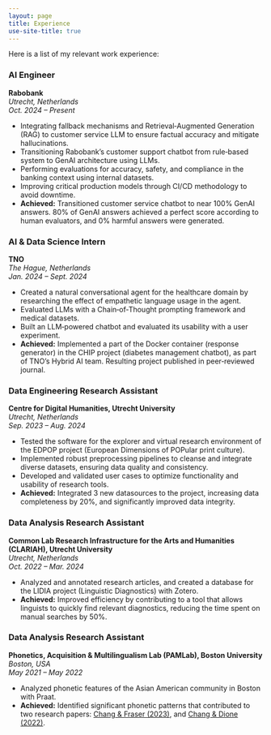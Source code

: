 ```yaml
---
layout: page
title: Experience
use-site-title: true
---
```


Here is a list of my relevant work experience:
<br />

### AI Engineer
**Rabobank**  
*Utrecht, Netherlands*  
*Oct. 2024 – Present*  
- Integrating fallback mechanisms and Retrieval‑Augmented Generation (RAG) to customer service LLM to ensure factual accuracy and mitigate hallucinations.
- Transitioning Rabobank’s customer support chatbot from rule‑based system to GenAI architecture using LLMs.
- Performing evaluations for accuracy, safety, and compliance in the banking context using internal datasets.
- Improving critical production models through CI/CD methodology to avoid downtime.
- **Achieved:** Transitioned customer service chatbot to near 100% GenAI answers. 80% of GenAI answers achieved a perfect score according to human evaluators, and 0% harmful answers were generated.



### AI & Data Science Intern  
**TNO**  
*The Hague, Netherlands*  
*Jan. 2024 – Sept. 2024*  
- Created a natural conversational agent for the healthcare domain by researching the effect of empathetic language usage in the agent.
- Evaluated LLMs with a Chain‐of‐Thought prompting framework and medical datasets.
- Built an LLM‐powered chatbot and evaluated its usability with a user experiment.
- **Achieved:** Implemented a part of the Docker container (response generator) in the CHIP project (diabetes management chatbot), as part of TNO’s Hybrid AI team. Resulting project published in peer‑reviewed journal.



### Data Engineering Research Assistant  
**Centre for Digital Humanities, Utrecht University**  
*Utrecht, Netherlands*  
*Sep. 2023 – Aug. 2024*  
- Tested the software for the explorer and virtual research environment of the EDPOP project (European Dimensions of POPular print culture).
- Implemented robust preprocessing pipelines to cleanse and integrate diverse datasets, ensuring data quality and consistency.
- Developed and validated user cases to optimize functionality and usability of research tools.
- **Achieved:** Integrated 3 new datasources to the project, increasing data completeness by 20%, and significantly improved data integrity.  



### Data Analysis Research Assistant  
**Common Lab Research Infrastructure for the Arts and Humanities (CLARIAH), Utrecht University**  
*Utrecht, Netherlands*  
*Oct. 2022 – Mar. 2024*  
- Analyzed and annotated research articles, and created a database for the LIDIA project (Linguistic Diagnostics) with Zotero.
- **Achieved:** Improved efficiency by contributing to a tool that allows linguists to quickly find relevant diagnostics, reducing the time spent on manual searches by 50%.  



### Data Analysis Research Assistant  
**Phonetics, Acquisition & Multilingualism Lab (PAMLab), Boston University**  
*Boston, USA*  
*May 2021 – May 2022*  
- Analyzed phonetic features of the Asian American community in Boston with Praat.
- **Achieved:** Identified significant phonetic patterns that contributed to two research papers: [Chang & Fraser (2023)](https://doi.org/10.3765/plsa.v8i1.5558), and [Chang & Dione (2022)](https://doi.org/10.1121/2.0001669).
